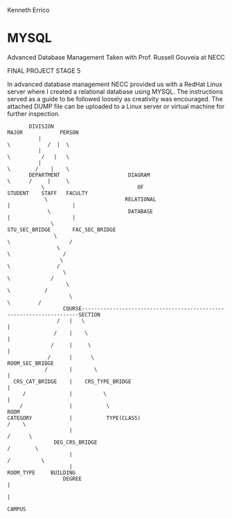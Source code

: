 Kenneth Errico
# MYSQL
Advanced Database Management
Taken with Prof. Russell Gouveia at NECC


FINAL PROJECT STAGE 5

In advanced database management NECC provided us with a RedHat Linux server where I 
created a relational database using MYSQL. The instructions served as a guide
to be followed loosely as creativity was encouraged. The attached DUMP file can
be uploaded to a Linux server or virtual machine for further inspection.



           DIVISION                                                               MAJOR            PERSON
              |                                                                      \            /  |  \
              |                                                                       \          /   |   \
              |                                                                        \        /    |    \
           DEPARTMENT                      DIAGRAM                                      \      /     |     \ 
               \                              OF                                        STUDENT    STAFF   FACULTY
                \                         RELATIONAL                                      |                    |
                 \                         DATABASE                                       |                    |
                  \                                                                 STU_SEC_BRIDGE       FAC_SEC_BRIDGE
                   \                                                                      \                   /
                    \                                                                      \                 /
                     \                                                                      \               /
                      \                                                                      \             /
                       \                                                                      \           /
                        \                                                                      \         /
                      COURSE---------------------------------------------------------------------SECTION
                    /   |   \                                                                       |
                   /    |    \                                                                      |
                  /     |     \                                                                     |
                 /      |      \                                                              ROOM_SEC_BRIDGE
                /       |       \                                                                   |
      CRS_CAT_BRIDGE    |    CRS_TYPE_BRIDGE                                                        |
         /              |          \                                                                |
        /               |           \                                                              ROOM
    CATEGORY            |           TYPE(CLASS)                                                   /    \
                        |                                                                        /      \
                   DEG_CRS_BRIDGE                                                               /        \
                        |                                                                      /          \
                        |                                                                 ROOM_TYPE     BUILDING
                      DEGREE                                                                                |
                                                                                                            |
                                                                                                         CAMPUS
                                                                                                         
                                                                                                         
